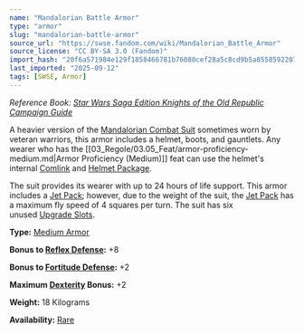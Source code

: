 ```yaml
---
name: "Mandalorian Battle Armor"
type: "armor"
slug: "mandalorian-battle-armor"
source_url: "https://swse.fandom.com/wiki/Mandalorian_Battle_Armor"
source_license: "CC BY-SA 3.0 (Fandom)"
import_hash: "20f6a571984e129f1858466781b76080cef28a5c8cd9b5a855859220731d56ed"
last_imported: "2025-09-12"
tags: [SWSE, Armor]
---
```

*Reference Book: [Star Wars Saga Edition Knights of the Old Republic Campaign Guide](https://swse.fandom.com/wiki/Star_Wars_Saga_Edition_Knights_of_the_Old_Republic_Campaign_Guide)*

A heavier version of the [Mandalorian Combat Suit](https://swse.fandom.com/wiki/Mandalorian_Combat_Suit) sometimes worn by veteran warriors, this armor includes a helmet, boots, and gauntlets. Any wearer who has the [[03_Regole/03.05_Feat/armor-proficiency-medium.md|Armor Proficiency (Medium)]] feat can use the helmet's internal [Comlink](https://swse.fandom.com/wiki/Comlink) and [Helmet Package](https://swse.fandom.com/wiki/Helmet_Package).

The suit provides its wearer with up to 24 hours of life support. This armor includes a [Jet Pack](https://swse.fandom.com/wiki/Jet_Pack); however, due to the weight of the suit, the [Jet Pack](https://swse.fandom.com/wiki/Jet_Pack) has a maximum fly speed of 4 squares per turn. The suit has six unused [Upgrade Slots](https://swse.fandom.com/wiki/Upgrade_Slots).

**Type:** [Medium Armor](https://swse.fandom.com/wiki/Medium_Armor)

**Bonus to [Reflex Defense](https://swse.fandom.com/wiki/Reflex_Defense):** +8

**Bonus to [Fortitude Defense](https://swse.fandom.com/wiki/Fortitude_Defense):** +2

**Maximum [Dexterity](https://swse.fandom.com/wiki/Dexterity) Bonus:** +2

**Weight:** 18 Kilograms

**Availability:** [Rare](https://swse.fandom.com/wiki/Rare)